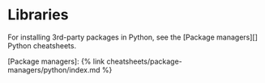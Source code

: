 ---
---
# Libraries

For installing 3rd-party packages in Python, see the [Package managers][] Python cheatsheets.

[Package managers]: {% link cheatsheets/package-managers/python/index.md %}


